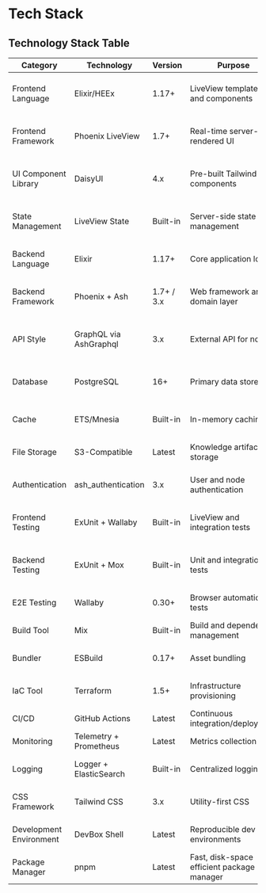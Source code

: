 # Tech Stack

## Technology Stack Table

| Category | Technology | Version | Purpose | Rationale |
|----------|------------|---------|---------|-----------|
| Frontend Language | Elixir/HEEx | 1.17+ | LiveView templates and components | Native integration with Phoenix LiveView |
| Frontend Framework | Phoenix LiveView | 1.7+ | Real-time server-rendered UI | Eliminates API complexity, maintains real-time updates |
| UI Component Library | DaisyUI | 4.x | Pre-built Tailwind components | Beautiful components with minimal configuration |
| State Management | LiveView State | Built-in | Server-side state management | Simplified state without frontend complexity |
| Backend Language | Elixir | 1.17+ | Core application logic | Distributed computing and fault tolerance |
| Backend Framework | Phoenix + Ash | 1.7+ / 3.x | Web framework and domain layer | Comprehensive framework with built-in auth and APIs |
| API Style | GraphQL via AshGraphql | 3.x | External API for nodes | Flexible querying for diverse node requirements |
| Database | PostgreSQL | 16+ | Primary data store | ACID compliance for distributed consensus |
| Cache | ETS/Mnesia | Built-in | In-memory caching | Sub-500ms inference requirement |
| File Storage | S3-Compatible | Latest | Knowledge artifacts storage | Scalable object storage for large models |
| Authentication | ash_authentication | 3.x | User and node authentication | Integrated auth with policy enforcement |
| Frontend Testing | ExUnit + Wallaby | Built-in | LiveView and integration tests | Native Elixir testing with browser automation |
| Backend Testing | ExUnit + Mox | Built-in | Unit and integration tests | Comprehensive testing with mocking support |
| E2E Testing | Wallaby | 0.30+ | Browser automation tests | Headless Chrome testing for user flows |
| Build Tool | Mix | Built-in | Build and dependency management | Native Elixir tooling |
| Bundler | ESBuild | 0.17+ | Asset bundling | Fast JavaScript/CSS bundling |
| IaC Tool | Terraform | 1.5+ | Infrastructure provisioning | Declarative infrastructure management |
| CI/CD | GitHub Actions | Latest | Continuous integration/deployment | Native GitHub integration |
| Monitoring | Telemetry + Prometheus | Latest | Metrics collection | Built-in Elixir observability |
| Logging | Logger + ElasticSearch | Built-in | Centralized logging | Structured logging with search |
| CSS Framework | Tailwind CSS | 3.x | Utility-first CSS | Rapid UI development with DaisyUI |
| Development Environment | DevBox Shell | Latest | Reproducible dev environments | Consistent tooling across all developers |
| Package Manager | pnpm | Latest | Fast, disk-space efficient package manager | Better performance than npm/yarn |